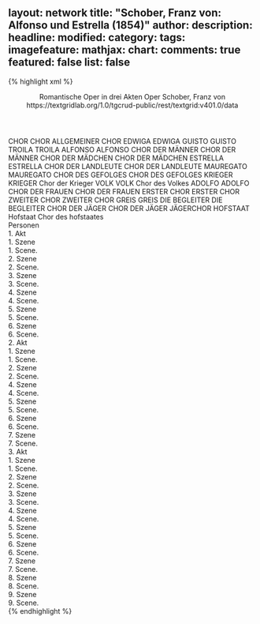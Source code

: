 layout: network
title: "Schober, Franz von: Alfonso und Estrella (1854)"
author:
description:
headline:
modified:
category:
tags:
imagefeature:
mathjax:
chart:
comments: true
featured: false
list: false
---
{% highlight xml %}
<?xml-model href="https://raw.githubusercontent.com/DLiNa/project/master/rules/lina.rnc"?><?xml-model href="https://raw.githubusercontent.com/DLiNa/project/master/rules/lina.sch"?>
<play xmlns="http://lina.digital">
  <header>
    <title>Alfonso und Estrella</title>
  	<subtitle>Romantische Oper in drei Akten</subtitle>
    <genretitle>Oper</genretitle>
    <author>Schober, Franz von</author>
    <date when="1854" type="premiere"/>
  	<source>https://textgridlab.org/1.0/tgcrud-public/rest/textgrid:v401.0/data</source>
  </header>
  <personae>
    <character>
      <name>CHOR</name>
      <alias xml:id="chor">
        <name>CHOR</name>
      </alias>
    	<alias xml:id="allgemeiner_chor">
    		<name>ALLGEMEINER CHOR</name>
    	</alias>
    </character>
    <character>
      <name>EDWIGA</name>
      <alias xml:id="edwiga">
        <name>EDWIGA</name>
      </alias>
    </character>
    <character>
      <name>GUISTO</name>
      <alias xml:id="guisto">
        <name>GUISTO</name>
      </alias>
    </character>
    <character>
      <name>TROILA</name>
      <alias xml:id="troila">
        <name>TROILA</name>
      </alias>
    </character>
    <character>
      <name>ALFONSO</name>
      <alias xml:id="alfonso">
        <name>ALFONSO</name>
      </alias>
    </character>
    <character>
      <name>CHOR DER MÄNNER</name>
      <alias xml:id="chor_der_männer">
        <name>CHOR DER MÄNNER</name>
      </alias>
    </character>
    <character>
      <name>CHOR DER MÄDCHEN</name>
      <alias xml:id="chor_der_mädchen">
        <name>CHOR DER MÄDCHEN</name>
      </alias>
    </character>
    <character>
      <name>ESTRELLA</name>
      <alias xml:id="estrella">
        <name>ESTRELLA</name>
      </alias>
    </character>
    <character>
      <name>CHOR DER LANDLEUTE</name>
      <alias xml:id="chor_der_landleute">
        <name>CHOR DER LANDLEUTE</name>
      </alias>
    </character>
    <character>
      <name>MAUREGATO</name>
      <alias xml:id="mauregato">
        <name>MAUREGATO</name>
      </alias>
    </character>
    <character>
      <name>CHOR DES GEFOLGES</name>
      <alias xml:id="chor_des_gefolges">
        <name>CHOR DES GEFOLGES</name>
      </alias>
    </character>
    <character>
      <name>KRIEGER</name>
      <alias xml:id="krieger">
        <name>KRIEGER</name>
      </alias>
    	<alias xml:id="chor_der_krieger">
    		<name>Chor der Krieger</name>
    	</alias>
    </character>
    <character>
      <name>VOLK</name>
      <alias xml:id="volk">
        <name>VOLK</name>
      </alias>
    	<alias xml:id="chor_des_volkes">
    		<name>Chor des Volkes</name>
    	</alias>
    </character>
    <character>
      <name>ADOLFO</name>
      <alias xml:id="adolfo">
        <name>ADOLFO</name>
      </alias>
    </character>
    <character>
      <name>CHOR DER FRAUEN</name>
      <alias xml:id="chor_der_frauen">
        <name>CHOR DER FRAUEN</name>
      </alias>
    </character>
    <character>
      <name>ERSTER CHOR</name>
      <alias xml:id="erster_chor">
        <name>ERSTER CHOR</name>
      </alias>
    </character>
    <character>
      <name>ZWEITER CHOR</name>
      <alias xml:id="zweiter_chor">
        <name>ZWEITER CHOR</name>
      </alias>
    </character>
    <character>
      <name>GREIS</name>
      <alias xml:id="greis">
        <name>GREIS</name>
      </alias>
    </character>
    <character>
      <name>DIE BEGLEITER</name>
      <alias xml:id="die_begleiter">
        <name>DIE BEGLEITER</name>
      </alias>
    </character>
    <character>
      <name>CHOR DER JÄGER</name>
      <alias xml:id="chor_der_jäger">
        <name>CHOR DER JÄGER</name>
      </alias>
    	<alias xml:id="jägerchor">
    		<name>JÄGERCHOR</name>
    	</alias>
    </character>
  	<character>
  		<name>HOFSTAAT</name>
  		<alias xml:id="hofstaat">
  			<name>Hofstaat</name>
  		</alias>
  		<alias xml:id="chor_des_hofstaates">
  			<name>Chor des hofstaates</name>
  		</alias>
  	</character>
  </personae>
  <text>
    <div>
      <head>Personen</head>
    </div>
    <div>
      <head>1. Akt</head>
      <div>
        <head>1. Szene</head>
        <div>
          <head>1. Scene.</head>
          <sp who="#chor">
            <amount n="3" unit="speech_acts"/>
            <amount n="87" unit="words"/>
            <amount n="17" unit="lines"/>
            <amount n="443" unit="chars"/>
          </sp>
          <sp who="#edwiga">
            <amount n="1" unit="speech_acts"/>
            <amount n="26" unit="words"/>
            <amount n="6" unit="lines"/>
            <amount n="131" unit="chars"/>
          </sp>
          <sp who="#guisto">
            <amount n="1" unit="speech_acts"/>
            <amount n="26" unit="words"/>
            <amount n="6" unit="lines"/>
            <amount n="133" unit="chars"/>
          </sp>
        </div>
      </div>
      <div>
        <head>2. Szene</head>
        <div>
          <head>2. Scene.</head>
          <sp who="#troila">
            <amount n="1" unit="speech_acts"/>
            <amount n="126" unit="words"/>
            <amount n="24" unit="lines"/>
            <amount n="693" unit="chars"/>
          </sp>
        </div>
      </div>
      <div>
        <head>3. Szene</head>
        <div>
          <head>3. Scene.</head>
          <sp who="#troila">
            <amount n="7" unit="speech_acts"/>
            <amount n="208" unit="words"/>
            <amount n="36" unit="lines"/>
            <amount n="1102" unit="chars"/>
          </sp>
          <sp who="#alfonso">
            <amount n="6" unit="speech_acts"/>
            <amount n="203" unit="words"/>
            <amount n="36" unit="lines"/>
            <amount n="1059" unit="chars"/>
          </sp>
        </div>
      </div>
      <div>
        <head>4. Szene</head>
        <div>
          <head>4. Scene.</head>
          <sp who="#chor">
            <amount n="3" unit="speech_acts"/>
            <amount n="72" unit="words"/>
            <amount n="14" unit="lines"/>
            <amount n="405" unit="chars"/>
          </sp>
          <sp who="#edwiga">
            <amount n="1" unit="speech_acts"/>
            <amount n="9" unit="words"/>
            <amount n="2" unit="lines"/>
            <amount n="59" unit="chars"/>
          </sp>
          <sp who="#edwiga #guisto">
            <amount n="1" unit="speech_acts"/>
            <amount n="12" unit="words"/>
            <amount n="2" unit="lines"/>
            <amount n="55" unit="chars"/>
          </sp>
          <sp who="#chor_der_männer">
            <amount n="2" unit="speech_acts"/>
            <amount n="34" unit="words"/>
            <amount n="6" unit="lines"/>
            <amount n="188" unit="chars"/>
          </sp>
          <sp who="#chor_der_frauen #chor_der_mädchen">
            <amount n="2" unit="speech_acts"/>
            <amount n="24" unit="words"/>
            <amount n="5" unit="lines"/>
            <amount n="150" unit="chars"/>
          </sp>
          <sp who="#troila">
            <amount n="2" unit="speech_acts"/>
            <amount n="67" unit="words"/>
            <amount n="11" unit="lines"/>
            <amount n="372" unit="chars"/>
          </sp>
          <sp who="#guisto">
            <amount n="1" unit="speech_acts"/>
            <amount n="32" unit="words"/>
            <amount n="5" unit="lines"/>
            <amount n="177" unit="chars"/>
          </sp>
          <sp who="#alfonso">
            <amount n="1" unit="speech_acts"/>
            <amount n="20" unit="words"/>
            <amount n="2" unit="lines"/>
            <amount n="100" unit="chars"/>
          </sp>
        </div>
      </div>
      <div>
        <head>5. Szene</head>
        <div>
          <head>5. Scene.</head>
          <sp who="#alfonso">
            <amount n="2" unit="speech_acts"/>
            <amount n="32" unit="words"/>
            <amount n="4" unit="lines"/>
            <amount n="174" unit="chars"/>
          </sp>
          <sp who="#troila">
            <amount n="1" unit="speech_acts"/>
            <amount n="18" unit="words"/>
            <amount n="3" unit="lines"/>
            <amount n="108" unit="chars"/>
          </sp>
        </div>
      </div>
      <div>
        <head>6. Szene</head>
        <div>
          <head>6. Scene.</head>
          <sp who="#alfonso">
            <amount n="14" unit="speech_acts"/>
            <amount n="183" unit="words"/>
            <amount n="39" unit="lines"/>
            <amount n="1015" unit="chars"/>
          </sp>
          <sp who="#estrella">
            <amount n="12" unit="speech_acts"/>
            <amount n="145" unit="words"/>
            <amount n="26" unit="lines"/>
            <amount n="730" unit="chars"/>
          </sp>
          <sp who="#chor_der_landleute">
            <amount n="1" unit="speech_acts"/>
            <amount n="36" unit="words"/>
            <amount n="8" unit="lines"/>
            <amount n="189" unit="chars"/>
          </sp>
          <sp who="#chor">
            <amount n="2" unit="speech_acts"/>
            <amount n="27" unit="words"/>
            <amount n="6" unit="lines"/>
            <amount n="148" unit="chars"/>
          </sp>
          <sp who="#estrella #alfonso">
            <amount n="2" unit="speech_acts"/>
            <amount n="28" unit="words"/>
            <amount n="6" unit="lines"/>
            <amount n="152" unit="chars"/>
          </sp>
          <sp who="#alfonso #estrella">
            <amount n="1" unit="speech_acts"/>
            <amount n="60" unit="words"/>
            <amount n="11" unit="lines"/>
            <amount n="326" unit="chars"/>
          </sp>
        </div>
      </div>
    </div>
    <div>
      <head>2. Akt</head>
      <div>
        <head>1. Szene</head>
        <div>
          <head>1. Scene.</head>
          <sp who="#mauregato">
            <amount n="2" unit="speech_acts"/>
            <amount n="266" unit="words"/>
            <amount n="42" unit="lines"/>
            <amount n="1416" unit="chars"/>
          </sp>
        </div>
      </div>
      <div>
        <head>2. Szene</head>
        <div>
          <head>2. Scene.</head>
          <sp who="#chor_des_gefolges">
            <amount n="1" unit="speech_acts"/>
            <amount n="3" unit="words"/>
            <amount n="1" unit="lines"/>
            <amount n="8" unit="chars"/>
          </sp>
          <sp who="#mauregato">
            <amount n="8" unit="speech_acts"/>
            <amount n="83" unit="words"/>
            <amount n="17" unit="lines"/>
            <amount n="453" unit="chars"/>
          </sp>
          <sp who="#chor">
            <amount n="3" unit="speech_acts"/>
            <amount n="30" unit="words"/>
            <amount n="5" unit="lines"/>
            <amount n="140" unit="chars"/>
          </sp>
          <sp who="#estrella">
            <amount n="5" unit="speech_acts"/>
            <amount n="196" unit="words"/>
            <amount n="34" unit="lines"/>
            <amount n="1056" unit="chars"/>
          </sp>
        </div>
      </div>
      <div>
        <head>4. Szene</head>
        <div>
          <head>4. Scene.</head>
          <sp who="#chor_der_krieger #chor_des_volkes">
            <amount n="1" unit="speech_acts"/>
            <amount n="9" unit="words"/>
            <amount n="2" unit="lines"/>
            <amount n="48" unit="chars"/>
          </sp>
          <sp who="#krieger">
            <amount n="5" unit="speech_acts"/>
            <amount n="45" unit="words"/>
            <amount n="9" unit="lines"/>
            <amount n="241" unit="chars"/>
          </sp>
          <sp who="#volk">
            <amount n="1" unit="speech_acts"/>
            <amount n="26" unit="words"/>
            <amount n="6" unit="lines"/>
            <amount n="136" unit="chars"/>
          </sp>
          <sp who="#adolfo">
            <amount n="14" unit="speech_acts"/>
            <amount n="208" unit="words"/>
            <amount n="35" unit="lines"/>
            <amount n="1132" unit="chars"/>
          </sp>
          <sp who="#mauregato">
            <amount n="10" unit="speech_acts"/>
            <amount n="141" unit="words"/>
            <amount n="22" unit="lines"/>
            <amount n="775" unit="chars"/>
          </sp>
          <sp who="#estrella">
            <amount n="6" unit="speech_acts"/>
            <amount n="125" unit="words"/>
            <amount n="21" unit="lines"/>
            <amount n="638" unit="chars"/>
          </sp>
          <sp who="#hofstaat #volk">
            <amount n="1" unit="speech_acts"/>
            <amount n="7" unit="words"/>
            <amount n="2" unit="lines"/>
            <amount n="42" unit="chars"/>
          </sp>
          <sp who="#adolfo #chor">
            <amount n="1" unit="speech_acts"/>
            <amount n="6" unit="words"/>
            <amount n="1" unit="lines"/>
            <amount n="25" unit="chars"/>
          </sp>
          <sp who="#chor_des_hofstaates #chor_des_volkes">
            <amount n="1" unit="speech_acts"/>
            <amount n="6" unit="words"/>
            <amount n="1" unit="lines"/>
            <amount n="34" unit="chars"/>
          </sp>
          <sp who="#chor_der_krieger">
            <amount n="2" unit="speech_acts"/>
            <amount n="30" unit="words"/>
            <amount n="5" unit="lines"/>
            <amount n="157" unit="chars"/>
          </sp>
          <sp who="#estrella #mauregato">
            <amount n="3" unit="speech_acts"/>
            <amount n="74" unit="words"/>
            <amount n="12" unit="lines"/>
            <amount n="397" unit="chars"/>
          </sp>
          <sp who="#volk #hofstaat">
            <amount n="1" unit="speech_acts"/>
            <amount n="12" unit="words"/>
            <amount n="2" unit="lines"/>
            <amount n="58" unit="chars"/>
          </sp>
          <sp who="#chor_der_frauen">
            <amount n="1" unit="speech_acts"/>
            <amount n="23" unit="words"/>
            <amount n="4" unit="lines"/>
            <amount n="120" unit="chars"/>
          </sp>
          <sp who="#chor_der_männer">
            <amount n="1" unit="speech_acts"/>
            <amount n="24" unit="words"/>
            <amount n="4" unit="lines"/>
            <amount n="125" unit="chars"/>
          </sp>
        </div>
      </div>
      <div>
        <head>5. Szene</head>
        <div>
          <head>5. Scene.</head>
          <sp who="#erster_chor">
            <amount n="3" unit="speech_acts"/>
            <amount n="50" unit="words"/>
            <amount n="10" unit="lines"/>
            <amount n="282" unit="chars"/>
          </sp>
          <sp who="#zweiter_chor">
            <amount n="2" unit="speech_acts"/>
            <amount n="3" unit="words"/>
            <amount n="2" unit="lines"/>
            <amount n="21" unit="chars"/>
          </sp>
        </div>
      </div>
      <div>
        <head>6. Szene</head>
        <div>
          <head>6. Scene.</head>
          <sp who="#erster_chor #zweiter_chor">
            <amount n="1" unit="speech_acts"/>
            <amount n="44" unit="words"/>
            <amount n="10" unit="lines"/>
            <amount n="256" unit="chars"/>
          </sp>
        </div>
      </div>
      <div>
        <head>7. Szene</head>
        <div>
          <head>7. Scene.</head>
          <sp who="#adolfo">
            <amount n="13" unit="speech_acts"/>
            <amount n="300" unit="words"/>
            <amount n="54" unit="lines"/>
            <amount n="1633" unit="chars"/>
          </sp>
          <sp who="#chor">
            <amount n="12" unit="speech_acts"/>
            <amount n="61" unit="words"/>
            <amount n="15" unit="lines"/>
            <amount n="305" unit="chars"/>
          </sp>
          <sp who="#adolfo #chor">
            <amount n="1" unit="speech_acts"/>
            <amount n="18" unit="words"/>
            <amount n="4" unit="lines"/>
            <amount n="104" unit="chars"/>
          </sp>
        </div>
      </div>
    </div>
    <div>
      <head>3. Akt</head>
      <div>
        <head>1. Szene</head>
        <div>
          <head>1. Scene.</head>
          <sp who="#edwiga">
            <amount n="3" unit="speech_acts"/>
            <amount n="44" unit="words"/>
            <amount n="7" unit="lines"/>
            <amount n="212" unit="chars"/>
          </sp>
          <sp who="#greis">
            <amount n="4" unit="speech_acts"/>
            <amount n="64" unit="words"/>
            <amount n="13" unit="lines"/>
            <amount n="366" unit="chars"/>
          </sp>
          <sp who="#chor_der_frauen #chor_der_mädchen">
            <amount n="1" unit="speech_acts"/>
            <amount n="6" unit="words"/>
            <amount n="1" unit="lines"/>
            <amount n="32" unit="chars"/>
          </sp>
          <sp who="#chor">
            <amount n="2" unit="speech_acts"/>
            <amount n="11" unit="words"/>
            <amount n="2" unit="lines"/>
            <amount n="58" unit="chars"/>
          </sp>
        </div>
      </div>
      <div>
        <head>2. Szene</head>
        <div>
          <head>2. Scene.</head>
          <sp who="#adolfo">
            <amount n="8" unit="speech_acts"/>
            <amount n="90" unit="words"/>
            <amount n="17" unit="lines"/>
            <amount n="500" unit="chars"/>
          </sp>
          <sp who="#estrella">
            <amount n="7" unit="speech_acts"/>
            <amount n="92" unit="words"/>
            <amount n="16" unit="lines"/>
            <amount n="476" unit="chars"/>
          </sp>
        </div>
      </div>
      <div>
        <head>3. Szene</head>
        <div>
          <head>3. Scene.</head>
          <sp who="#alfonso">
            <amount n="9" unit="speech_acts"/>
            <amount n="116" unit="words"/>
            <amount n="21" unit="lines"/>
            <amount n="625" unit="chars"/>
          </sp>
          <sp who="#adolfo">
            <amount n="1" unit="speech_acts"/>
            <amount n="6" unit="words"/>
            <amount n="2" unit="lines"/>
            <amount n="43" unit="chars"/>
          </sp>
          <sp who="#estrella">
            <amount n="8" unit="speech_acts"/>
            <amount n="144" unit="words"/>
            <amount n="27" unit="lines"/>
            <amount n="773" unit="chars"/>
          </sp>
          <sp who="#die_begleiter">
            <amount n="1" unit="speech_acts"/>
            <amount n="11" unit="words"/>
            <amount n="2" unit="lines"/>
            <amount n="56" unit="chars"/>
          </sp>
        </div>
      </div>
      <div>
        <head>4. Szene</head>
        <div>
          <head>4. Scene.</head>
          <sp who="#estrella">
            <amount n="1" unit="speech_acts"/>
            <amount n="11" unit="words"/>
            <amount n="2" unit="lines"/>
            <amount n="64" unit="chars"/>
          </sp>
          <sp who="#alfonso">
            <amount n="4" unit="speech_acts"/>
            <amount n="55" unit="words"/>
            <amount n="10" unit="lines"/>
            <amount n="300" unit="chars"/>
          </sp>
          <sp who="#chor">
            <amount n="4" unit="speech_acts"/>
            <amount n="32" unit="words"/>
            <amount n="6" unit="lines"/>
            <amount n="173" unit="chars"/>
          </sp>
        </div>
      </div>
      <div>
        <head>5. Szene</head>
        <div>
          <head>5. Scene.</head>
          <sp who="#alfonso">
            <amount n="3" unit="speech_acts"/>
            <amount n="38" unit="words"/>
            <amount n="7" unit="lines"/>
            <amount n="203" unit="chars"/>
          </sp>
          <sp who="#estrella">
            <amount n="1" unit="speech_acts"/>
            <amount n="8" unit="words"/>
            <amount n="1" unit="lines"/>
            <amount n="41" unit="chars"/>
          </sp>
          <sp who="#chor_der_jäger">
            <amount n="2" unit="speech_acts"/>
            <amount n="10" unit="words"/>
            <amount n="2" unit="lines"/>
            <amount n="54" unit="chars"/>
          </sp>
          <sp who="#chor_der_krieger">
            <amount n="1" unit="speech_acts"/>
            <amount n="11" unit="words"/>
            <amount n="2" unit="lines"/>
            <amount n="67" unit="chars"/>
          </sp>
          <sp who="#jägerchor">
            <amount n="1" unit="speech_acts"/>
            <amount n="17" unit="words"/>
            <amount n="4" unit="lines"/>
            <amount n="98" unit="chars"/>
          </sp>
          <sp who="#chor_der_jäger #chor_der_krieger">
            <amount n="1" unit="speech_acts"/>
            <amount n="14" unit="words"/>
            <amount n="2" unit="lines"/>
            <amount n="64" unit="chars"/>
          </sp>
        </div>
      </div>
      <div>
        <head>6. Szene</head>
        <div>
          <head>6. Scene.</head>
          <sp who="#troila">
            <amount n="10" unit="speech_acts"/>
            <amount n="174" unit="words"/>
            <amount n="28" unit="lines"/>
            <amount n="885" unit="chars"/>
          </sp>
          <sp who="#alfonso">
            <amount n="7" unit="speech_acts"/>
            <amount n="79" unit="words"/>
            <amount n="15" unit="lines"/>
            <amount n="419" unit="chars"/>
          </sp>
          <sp who="#estrella">
            <amount n="3" unit="speech_acts"/>
            <amount n="47" unit="words"/>
            <amount n="9" unit="lines"/>
            <amount n="238" unit="chars"/>
          </sp>
          <sp who="#chor_der_krieger #chor_der_jäger">
            <amount n="1" unit="speech_acts"/>
            <amount n="19" unit="words"/>
            <amount n="4" unit="lines"/>
            <amount n="112" unit="chars"/>
          </sp>
          <sp who="#chor">
            <amount n="2" unit="speech_acts"/>
            <amount n="21" unit="words"/>
            <amount n="4" unit="lines"/>
            <amount n="104" unit="chars"/>
          </sp>
        </div>
      </div>
      <div>
        <head>7. Szene</head>
        <div>
          <head>7. Scene.</head>
          <sp who="#mauregato">
            <amount n="1" unit="speech_acts"/>
            <amount n="109" unit="words"/>
            <amount n="20" unit="lines"/>
            <amount n="558" unit="chars"/>
          </sp>
        </div>
      </div>
      <div>
        <head>8. Szene</head>
        <div>
          <head>8. Scene.</head>
          <sp who="#mauregato">
            <amount n="3" unit="speech_acts"/>
            <amount n="56" unit="words"/>
            <amount n="10" unit="lines"/>
            <amount n="270" unit="chars"/>
          </sp>
          <sp who="#troila">
            <amount n="4" unit="speech_acts"/>
            <amount n="58" unit="words"/>
            <amount n="12" unit="lines"/>
            <amount n="287" unit="chars"/>
          </sp>
        </div>
      </div>
      <div>
        <head>9. Szene</head>
        <div>
          <head>9. Scene.</head>
          <sp who="#troila">
            <amount n="7" unit="speech_acts"/>
            <amount n="94" unit="words"/>
            <amount n="17" unit="lines"/>
            <amount n="501" unit="chars"/>
          </sp>
          <sp who="#mauregato">
            <amount n="6" unit="speech_acts"/>
            <amount n="73" unit="words"/>
            <amount n="14" unit="lines"/>
            <amount n="374" unit="chars"/>
          </sp>
          <sp who="#estrella">
            <amount n="1" unit="speech_acts"/>
            <amount n="18" unit="words"/>
            <amount n="4" unit="lines"/>
            <amount n="98" unit="chars"/>
          </sp>
          <sp who="#estrella">
            <amount n="3" unit="speech_acts"/>
            <amount n="25" unit="words"/>
            <amount n="4" unit="lines"/>
            <amount n="127" unit="chars"/>
          </sp>
          <sp who="#chor_der_krieger #chor_der_jäger">
            <amount n="1" unit="speech_acts"/>
            <amount n="75" unit="words"/>
            <amount n="16" unit="lines"/>
            <amount n="403" unit="chars"/>
          </sp>
          <sp who="#alfonso">
            <amount n="3" unit="speech_acts"/>
            <amount n="37" unit="words"/>
            <amount n="6" unit="lines"/>
            <amount n="180" unit="chars"/>
          </sp>
          <sp who="#estrella #chor">
            <amount n="1" unit="speech_acts"/>
            <amount n="3" unit="words"/>
            <amount n="1" unit="lines"/>
            <amount n="10" unit="chars"/>
          </sp>
          <sp who="#chor">
            <amount n="2" unit="speech_acts"/>
            <amount n="13" unit="words"/>
            <amount n="3" unit="lines"/>
            <amount n="74" unit="chars"/>
          </sp>
          <sp who="#mauregato #chor">
            <amount n="1" unit="speech_acts"/>
            <amount n="6" unit="words"/>
            <amount n="2" unit="lines"/>
            <amount n="51" unit="chars"/>
          </sp>
          <sp who="#alfonso #estrella">
            <amount n="2" unit="speech_acts"/>
            <amount n="28" unit="words"/>
            <amount n="6" unit="lines"/>
            <amount n="167" unit="chars"/>
          </sp>
          <sp who="#chor_der_krieger">
            <amount n="1" unit="speech_acts"/>
            <amount n="5" unit="words"/>
            <amount n="1" unit="lines"/>
            <amount n="28" unit="chars"/>
          </sp>
          <sp who="#chor_der_landleute #chor_der_jäger">
            <amount n="1" unit="speech_acts"/>
            <amount n="4" unit="words"/>
            <amount n="1" unit="lines"/>
            <amount n="25" unit="chars"/>
          </sp>
          <sp who="#allgemeiner_chor">
            <amount n="1" unit="speech_acts"/>
            <amount n="18" unit="words"/>
            <amount n="4" unit="lines"/>
            <amount n="111" unit="chars"/>
          </sp>
          <sp who="#mauregato #troila">
            <amount n="1" unit="speech_acts"/>
            <amount n="9" unit="words"/>
            <amount n="2" unit="lines"/>
            <amount n="56" unit="chars"/>
          </sp>
        </div>
      </div>
    </div>
  </text>
</play>
{% endhighlight %}